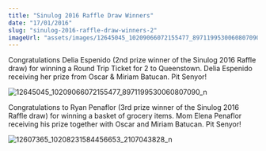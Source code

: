 ```yaml
---
title: "Sinulog 2016 Raffle Draw Winners"
date: "17/01/2016"
slug: "sinulog-2016-raffle-draw-winners-2"
imageUrl: "assets/images/12645045_10209066072155477_8971199530060807090_n.jpg"
---
```


Congratulations Delia Espenido (2nd prize winner of the Sinulog 2016 Raffle draw) for winning a Round Trip Ticket for 2 to Queenstown. Delia Espenido receiving her prize from Oscar & Miriam Batucan. Pit Senyor!

![12645045_10209066072155477_8971199530060807090_n](https://i0.wp.com/santonino-nz.org/wp-content/uploads/2016/01/12645045_10209066072155477_8971199530060807090_n.jpg?resize=660%2C495)

Congratulations to Ryan Penaflor (3rd prize winner of the Sinulog 2016 Raffle draw) for winning a basket of grocery items. Mom Elena Penaflor receiving his prize together with Oscar and Miriam Batucan. Pit Senyor!

![12607365_10208231584456653_2107043828_n](https://i0.wp.com/santonino-nz.org/wp-content/uploads/2016/01/12607365_10208231584456653_2107043828_n.jpg?resize=660%2C495)